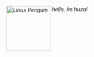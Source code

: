 <p> <i>hello<i>, im huza!
  <a href="https://www.linux.org">
    <img align="left" src="https://imgs.search.brave.com/l1e9cONnCXXtBr7ugMe4kwn4VDsspclnxEjIEiknrBk/rs:fit:860:0:0:0/g:ce/aHR0cHM6Ly91cGxv/YWQud2lraW1lZGlh/Lm9yZy93aWtpcGVk/aWEvY29tbW9ucy90/aHVtYi8zLzM1L1R1/eC5zdmcvNTEycHgt/VHV4LnN2Zy5wbmc" width="120" alt="Linux Penguin" />
  </a>
</p>



